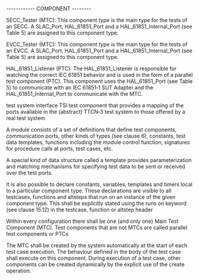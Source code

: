 ------------ COMPONENT --------

SECC_Tester (MTC): This component type is the main type for the tests of an SECC.
A SLAC_Port, HAL_61851_Port and a HAL_61851_Internal_Port (see Table 5) are assigned to this component type.

EVCC_Tester (MTC): This component type is the main type for the tests of an EVCC.
A SLAC_Port, HAL_61851_Port and a HAL_61851_Internal_Port (see Table 5) are assigned to this component type.

HAL_61851_Listener (PTC): The HAL_61851_Listener is responsible for watching the correct IEC 61851
behavior and is used in the form of a parallel test component (PTC).
This component uses the HAL_61851_Port (see Table 5) to communicate with an
IEC 61851‐1 SUT Adapter and the HAL_61851_Internal_Port to communicate with the MTC.

test system interface
TSI
test component that provides a mapping of the ports available in the (abstract) TTCN‐3 test system to
those offered by a real test system

A module consists of a set of definitions that define test components, communication ports, other kinds of types (see
clause 6), constants, test data templates,
functions including the module control function, signatures for procedure calls at ports, test cases, etc.

A special kind of data structure called a template provides parameterization and matching mechanisms for specifying
test data to be sent or received over the test ports.

It is also possible to declare constants, variables, templates and timers local to a particular component type. These
declarations are visible to all testcases, functions and altsteps that run on an instance of the given component type. This
shall be explicitly stated using the runs on keyword (see clause 15.12) in the testcase, function or altstep header

Within every configuration there shall be one (and only one) Main Test Component (MTC).
Test components that are not MTCs are called parallel test components or PTCs

The MTC shall be created by the system automatically at the start of each test case execution. The behaviour defined in the body of the test case shall execute on this component.
During execution of a test case, other components can be created dynamically by the explicit use of the create operation.